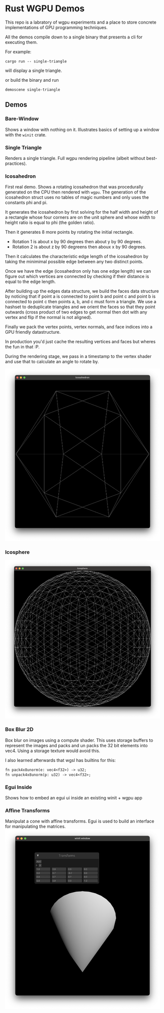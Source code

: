# Rust WGPU Demos
This repo is a labratory of wgpu experiments and a place to store
concrete implementations of GPU programming techniques.

All the demos compile down to a single binary that presents a cli for executing
them.

For example:

```
cargo run -- single-triangle
```

will display a single triangle.

or build the binary and run

```
demoscene single-triangle
```

## Demos

### Bare-Window
Shows a window with nothing on it. Illustrates basics of setting up a window
with the `winit` crate.

### Single Triangle
Renders a single triangle. Full wgpu rendering pipeline (albeit without best-practices).

### Icosahedron
First real demo. Shows a rotating icosahedron that was procedurally generated
on the CPU then rendered with `wgpu`. The generation of the icosahedron
struct uses no tables of magic numbers and only uses the constants phi and pi.

It generates the icosahedron by first solving for the half width and height
of a rectangle whose four corners are on the unit sphere and whose width to
height ratio is equal to phi (the golden ratio).

Then it generates 8 more points by rotating the initial rectangle.
- Rotation 1 is about x by 90 degrees then about y by 90 degrees.
- Rotation 2 is about z by 90 degreens then aboux x by 90 degrees.

Then it calculates the characteristic edge length of the icosahedron by taking
the minimimal possible edge between any two distinct points.

Once we have the edge (icosahedron only has one edge length) we can figure out
which vertices are connected by checking if their distance is equal to the edge length.

After building up the edges data structure, we build the faces data structure
by noticing that if point a is connected to point b and point c and point
b is connected to point c then points a, b, and c must form a triangle. We use
a hashset to deduplicate triangles and we orient the faces so that they point
outwards (cross product of two edges to get normal then dot with any vertex and flip
if the normal is not aligned).

Finally we pack the vertex points, vertex normals, and face indices into a GPU
friendly datastructure.

In production you'd just cache the resulting vertices and faces but wheres the
fun in that :P. 

During the rendering stage, we pass in a timestamp to the vertex shader and
use that to calculate an angle to rotate by.

![icosahedron_screenshot](assets/icosahedron_screenshot.png)

### Icosphere
![icosphere_screenshot](assets/icosphere_screenshot.png)

### Box Blur 2D
Box blur on images using a compute shader. This uses storage buffers
to represent the images and packs and un packs the 32 bit elements into
vec4. Using a storage texture would avoid this.

I also learned afterwards that wgsl has builtins for this:
```
fn pack4x8unorm(e: vec4<f32>) -> u32;
fn unpack4x8unorm(p: u32) -> vec4<f32>;
```

### Egui Inside
Shows how to embed an egui ui inside an existing winit + wgpu app

### Affine Transforms
Manipulat a cone with affine transforms. Egui is used to build
an interface for manipulating the matrices.
![affine_transforms_screenshot](assets/affine_transforms_screenshot.png)